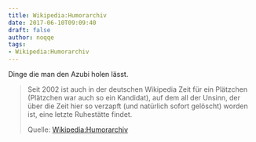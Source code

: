 ```yaml
---
title: Wikipedia:Humorarchiv
date: 2017-06-10T09:09:40
draft: false
author: noqqe
tags:
- Wikipedia:Humorarchiv
---
```


Dinge die man den Azubi holen lässt.

> Seit 2002 ist auch in der deutschen Wikipedia Zeit für ein Plätzchen
> (Plätzchen war auch so ein Kandidat), auf dem all der Unsinn, der über die
> Zeit hier so verzapft (und natürlich sofort gelöscht) worden ist, eine letzte
> Ruhestätte findet.
>
> Quelle: [Wikipedia:Humorarchiv](https://de.wikipedia.org/wiki/Wikipedia:Humorarchiv/Liste_der_Ausbildungsinitiationsriten)

